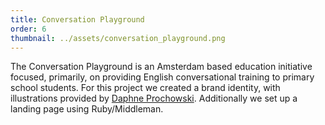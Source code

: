 ```yaml
---
title: Conversation Playground
order: 6
thumbnail: ../assets/conversation_playground.png
---
```


The Conversation Playground is an Amsterdam based education initiative focused, primarily, on providing English conversational training to primary school students. For this project we created a brand identity, with illustrations provided by [Daphne Prochowski](http://www.daphnepro.nl/). Additionally we set up a landing page using Ruby/Middleman.  
